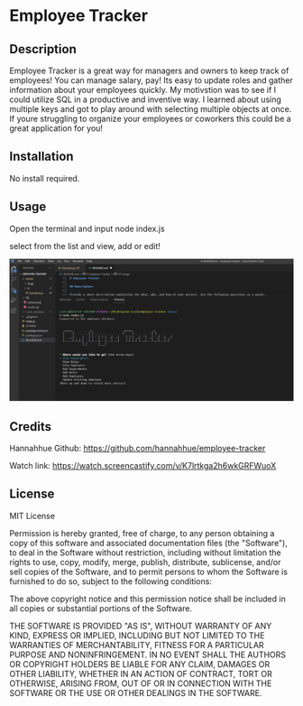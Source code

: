 # Employee Tracker

## Description

Employee Tracker is a great way for managers and owners to keep track of employees! You can manage salary, pay! Its easy to update roles and gather information about your employees quickly. My motivstion was to see if I could utilize SQL in a productive and inventive way. I learned about using multiple keys and got to play around with selecting multiple objects at once. If youre struggling to organize your employees or coworkers this could be a great application for you!

## Installation

No install required.

## Usage

Open the terminal and input node index.js

select from the list and view, add or edit!

![alt text](assets/imgs/finishedimg.PNG)

## Credits

Hannahhue Github: https://github.com/hannahhue/employee-tracker

Watch link: https://watch.screencastify.com/v/K7lrtkga2h6wkGRFWuoX

## License

MIT License

Permission is hereby granted, free of charge, to any person obtaining a copy of this software and associated documentation files (the "Software"), to deal in the Software without restriction, including without limitation the rights to use, copy, modify, merge, publish, distribute, sublicense, and/or sell copies of the Software, and to permit persons to whom the Software is furnished to do so, subject to the following conditions:

The above copyright notice and this permission notice shall be included in all copies or substantial portions of the Software.

THE SOFTWARE IS PROVIDED "AS IS", WITHOUT WARRANTY OF ANY KIND, EXPRESS OR IMPLIED, INCLUDING BUT NOT LIMITED TO THE WARRANTIES OF MERCHANTABILITY, FITNESS FOR A PARTICULAR PURPOSE AND NONINFRINGEMENT. IN NO EVENT SHALL THE AUTHORS OR COPYRIGHT HOLDERS BE LIABLE FOR ANY CLAIM, DAMAGES OR OTHER LIABILITY, WHETHER IN AN ACTION OF CONTRACT, TORT OR OTHERWISE, ARISING FROM, OUT OF OR IN CONNECTION WITH THE SOFTWARE OR THE USE OR OTHER DEALINGS IN THE SOFTWARE.
